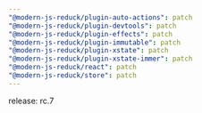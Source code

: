 ```yaml
---
"@modern-js-reduck/plugin-auto-actions": patch
"@modern-js-reduck/plugin-devtools": patch
"@modern-js-reduck/plugin-effects": patch
"@modern-js-reduck/plugin-immutable": patch
"@modern-js-reduck/plugin-xstate": patch
"@modern-js-reduck/plugin-xstate-immer": patch
"@modern-js-reduck/react": patch
"@modern-js-reduck/store": patch
---
```


release: rc.7
